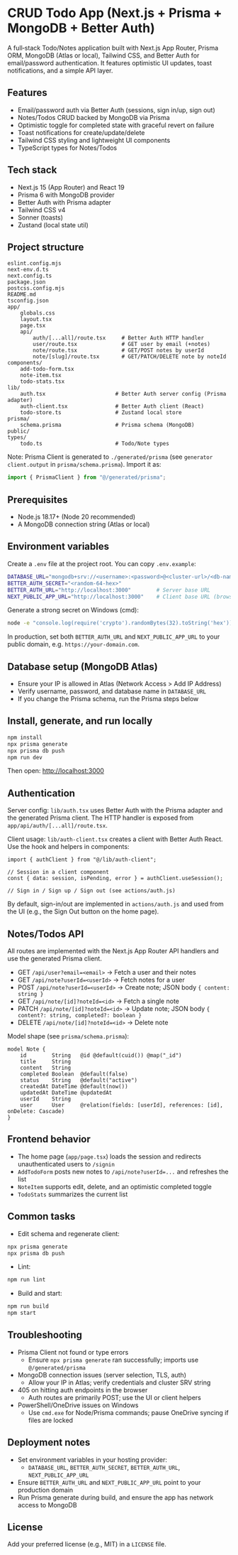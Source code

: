 # CRUD Todo App (Next.js + Prisma + MongoDB + Better Auth)

A full‑stack Todo/Notes application built with Next.js App Router, Prisma ORM, MongoDB (Atlas or local), Tailwind CSS, and Better Auth for email/password authentication. It features optimistic UI updates, toast notifications, and a simple API layer.

## Features

- Email/password auth via Better Auth (sessions, sign in/up, sign out)
- Notes/Todos CRUD backed by MongoDB via Prisma
- Optimistic toggle for completed state with graceful revert on failure
- Toast notifications for create/update/delete
- Tailwind CSS styling and lightweight UI components
- TypeScript types for Notes/Todos

## Tech stack

- Next.js 15 (App Router) and React 19
- Prisma 6 with MongoDB provider
- Better Auth with Prisma adapter
- Tailwind CSS v4
- Sonner (toasts)
- Zustand (local state util)

## Project structure

```text
eslint.config.mjs
next-env.d.ts
next.config.ts
package.json
postcss.config.mjs
README.md
tsconfig.json
app/
	globals.css
	layout.tsx
	page.tsx
	api/
		auth/[...all]/route.tsx     # Better Auth HTTP handler
		user/route.tsx              # GET user by email (+notes)
		note/route.tsx              # GET/POST notes by userId
		note/[slug]/route.tsx       # GET/PATCH/DELETE note by noteId
components/
	add-todo-form.tsx
	note-item.tsx
	todo-stats.tsx
lib/
	auth.tsx                      # Better Auth server config (Prisma adapter)
	auth-client.tsx               # Better Auth client (React)
	todo-store.ts                 # Zustand local store
prisma/
	schema.prisma                 # Prisma schema (MongoDB)
public/
types/
	todo.ts                       # Todo/Note types
```

Note: Prisma Client is generated to `./generated/prisma` (see `generator client.output` in `prisma/schema.prisma`). Import it as:

```ts
import { PrismaClient } from "@/generated/prisma";
```

## Prerequisites

- Node.js 18.17+ (Node 20 recommended)
- A MongoDB connection string (Atlas or local)

## Environment variables

Create a `.env` file at the project root. You can copy `.env.example`:

```bash
DATABASE_URL="mongodb+srv://<username>:<password>@<cluster-url>/<db-name>?retryWrites=true&w=majority&appName=<appName>"
BETTER_AUTH_SECRET="<random-64-hex>"
BETTER_AUTH_URL="http://localhost:3000"        # Server base URL
NEXT_PUBLIC_APP_URL="http://localhost:3000"    # Client base URL (browser)
```

Generate a strong secret on Windows (cmd):

```cmd
node -e "console.log(require('crypto').randomBytes(32).toString('hex'))"
```

In production, set both `BETTER_AUTH_URL` and `NEXT_PUBLIC_APP_URL` to your public domain, e.g. `https://your-domain.com`.

## Database setup (MongoDB Atlas)

- Ensure your IP is allowed in Atlas (Network Access > Add IP Address)
- Verify username, password, and database name in `DATABASE_URL`
- If you change the Prisma schema, run the Prisma steps below

## Install, generate, and run locally

```cmd
npm install
npx prisma generate
npx prisma db push
npm run dev
```

Then open: [http://localhost:3000](http://localhost:3000)

## Authentication

Server config: `lib/auth.tsx` uses Better Auth with the Prisma adapter and the generated Prisma client. The HTTP handler is exposed from `app/api/auth/[...all]/route.tsx`.

Client usage: `lib/auth-client.tsx` creates a client with Better Auth React. Use the hook and helpers in components:

```tsx
import { authClient } from "@/lib/auth-client";

// Session in a client component
const { data: session, isPending, error } = authClient.useSession();

// Sign in / Sign up / Sign out (see actions/auth.js)
```

By default, sign-in/out are implemented in `actions/auth.js` and used from the UI (e.g., the Sign Out button on the home page).

## Notes/Todos API

All routes are implemented with the Next.js App Router API handlers and use the generated Prisma client.

- GET `/api/user?email=<email>` → Fetch a user and their notes
- GET `/api/note?userId=<userId>` → Fetch notes for a user
- POST `/api/note?userId=<userId>` → Create note; JSON body `{ content: string }`
- GET `/api/note/[id]?noteId=<id>` → Fetch a single note
- PATCH `/api/note/[id]?noteId=<id>` → Update note; JSON body `{ content?: string, completed?: boolean }`
- DELETE `/api/note/[id]?noteId=<id>` → Delete note

Model shape (see `prisma/schema.prisma`):

```prisma
model Note {
	id        String   @id @default(cuid()) @map("_id")
	title     String
	content   String
	completed Boolean  @default(false)
	status    String   @default("active")
	createdAt DateTime @default(now())
	updatedAt DateTime @updatedAt
	userId    String
	user      User     @relation(fields: [userId], references: [id], onDelete: Cascade)
}
```

## Frontend behavior

- The home page (`app/page.tsx`) loads the session and redirects unauthenticated users to `/signin`
- `AddTodoForm` posts new notes to `/api/note?userId=...` and refreshes the list
- `NoteItem` supports edit, delete, and an optimistic completed toggle
- `TodoStats` summarizes the current list

## Common tasks

- Edit schema and regenerate client:

```cmd
npx prisma generate
npx prisma db push
```

- Lint:

```cmd
npm run lint
```

- Build and start:

```cmd
npm run build
npm start
```

## Troubleshooting

- Prisma Client not found or type errors
	- Ensure `npx prisma generate` ran successfully; imports use `@/generated/prisma`
- MongoDB connection issues (server selection, TLS, auth)
	- Allow your IP in Atlas; verify credentials and cluster SRV string
- 405 on hitting auth endpoints in the browser
	- Auth routes are primarily POST; use the UI or client helpers
- PowerShell/OneDrive issues on Windows
	- Use `cmd.exe` for Node/Prisma commands; pause OneDrive syncing if files are locked

## Deployment notes

- Set environment variables in your hosting provider:
	- `DATABASE_URL`, `BETTER_AUTH_SECRET`, `BETTER_AUTH_URL`, `NEXT_PUBLIC_APP_URL`
- Ensure `BETTER_AUTH_URL` and `NEXT_PUBLIC_APP_URL` point to your production domain
- Run Prisma generate during build, and ensure the app has network access to MongoDB

## License

Add your preferred license (e.g., MIT) in a `LICENSE` file.

